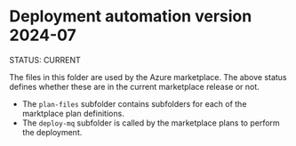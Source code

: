 # Deployment automation version 2024-07

STATUS: CURRENT

The files in this folder are used by the Azure marketplace. The above status defines whether these are in the current marketplace release or not.

- The `plan-files` subfolder contains subfolders for each of the marktplace plan definitions.
- The `deploy-mq` subfolder is called by the marketplace plans to perform the deployment. 

